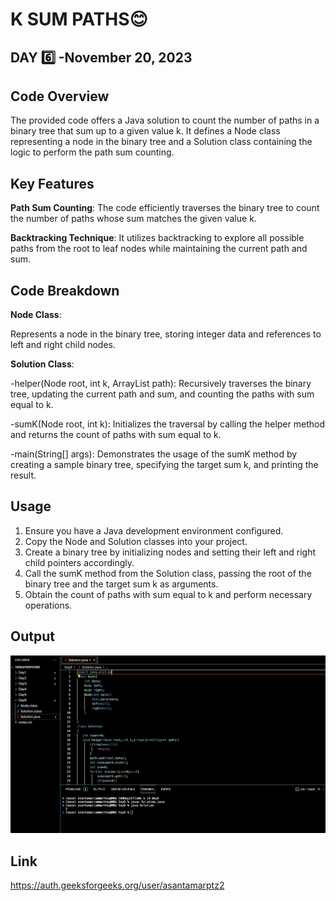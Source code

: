 # K SUM PATHS:blush:
## DAY :six: -November 20, 2023

## Code Overview
The provided code offers a Java solution to count the number of paths in a binary tree that sum up to a given value k. It defines a Node class representing a node in the binary tree and a Solution class containing the logic to perform the path sum counting.


## Key Features
**Path Sum Counting**: The code efficiently traverses the binary tree to count the number of paths whose sum matches the given value k.

**Backtracking Technique**: It utilizes backtracking to explore all possible paths from the root to leaf nodes while maintaining the current path and sum.


## Code Breakdown
**Node Class**: 

Represents a node in the binary tree, storing integer data and references to left and right child nodes.

**Solution Class**:

-helper(Node root, int k, ArrayList<Integer> path): Recursively traverses the binary tree, updating the current path and sum, and counting the paths with sum equal to k.

-sumK(Node root, int k): Initializes the traversal by calling the helper method and returns the count of paths with sum equal to k.

-main(String[] args): Demonstrates the usage of the sumK method by creating a sample binary tree, specifying the target sum k, and printing the result.

## Usage
1. Ensure you have a Java development environment configured.
2. Copy the Node and Solution classes into your project.
3. Create a binary tree by initializing nodes and setting their left and right child pointers accordingly.
4. Call the sumK method from the Solution class, passing the root of the binary tree and the target sum k as arguments.
5. Obtain the count of paths with sum equal to k and perform necessary operations.

## Output

![Reference Image](s6.png)

## Link
<https://auth.geeksforgeeks.org/user/asantamarptz2>


